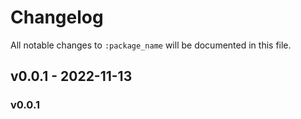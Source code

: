 # Changelog

All notable changes to `:package_name` will be documented in this file.

## v0.0.1 - 2022-11-13

### v0.0.1
